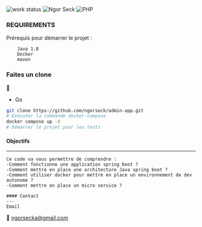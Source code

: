 ![work status](https://img.shields.io/badge/work-on%20progress-red.svg)
![Ngor Seck](https://img.shields.io/badge/Ngor%20Seck-Java-green)
![PHP](https://img.shields.io/badge/Ngor%20Seck-SpringBoot-yellowgreen)

### REQUIREMENTS
Prérequis pour démarrer le projet  :
```
    Java 1.8 
    Docker 
    maven
```
### Faites un clone
:rocket:

* Go

```bash 
git clone https://github.com/ngorseck/admin-app.git
# Executer la commande docker-compose 
docker compose up -d
# Démarrer le projet pour les tests 

```
#### Objectifs
--- 
```
Ce code va vous permettre de comprendre :
-Comment fonctionne une application spring boot ?
-Comment mettre en place une architecture Java spring boot ?
-Comment utiliser docker pour mettre en place un environnement de dev autonome ?
-Comment mettre en place un micro service ?
```

```
#### Contact
---
Email
```
:email:  ngorsecka@gmail.com

